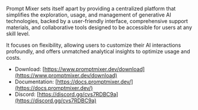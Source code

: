 Prompt Mixer sets itself apart by providing a centralized platform that simplifies the exploration, usage, and management of generative AI technologies, backed by a user-friendly interface, comprehensive support materials, and collaborative tools designed to be accessible for users at any skill level. 

It focuses on flexibility, allowing users to customize their AI interactions profoundly, and offers unmatched analytical insights to optimize usage and costs.


- Download: [https://www.promptmixer.dev/download](https://www.promptmixer.dev/download)
- Documentation: [https://docs.promptmixer.dev/](https://docs.promptmixer.dev/)
- Discord: [https://discord.gg/cvs7RDBC9a](https://discord.gg/cvs7RDBC9a)
